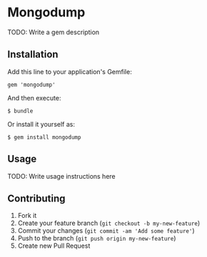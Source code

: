 # Mongodump

TODO: Write a gem description

## Installation

Add this line to your application's Gemfile:

    gem 'mongodump'

And then execute:

    $ bundle

Or install it yourself as:

    $ gem install mongodump

## Usage

TODO: Write usage instructions here

## Contributing

1. Fork it
2. Create your feature branch (`git checkout -b my-new-feature`)
3. Commit your changes (`git commit -am 'Add some feature'`)
4. Push to the branch (`git push origin my-new-feature`)
5. Create new Pull Request
